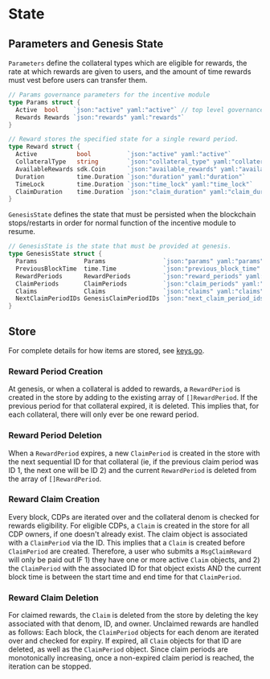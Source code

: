 <!--
order: 2
-->

# State

## Parameters and Genesis State

`Parameters` define the collateral types which are eligible for rewards, the rate at which rewards are given to users, and the amount of time rewards must vest before users can transfer them.

```go
// Params governance parameters for the incentive module
type Params struct {
  Active  bool    `json:"active" yaml:"active"` // top level governance switch to disable all rewards
  Rewards Rewards `json:"rewards" yaml:"rewards"`
}

// Reward stores the specified state for a single reward period.
type Reward struct {
  Active           bool          `json:"active" yaml:"active"`                       // governance switch to disable a period
  CollateralType   string        `json:"collateral_type" yaml:"collateral_type"`     // the collateral type rewards apply to, must be found in the cdp collaterals
  AvailableRewards sdk.Coin      `json:"available_rewards" yaml:"available_rewards"` // the total amount of coins distributed per period
  Duration         time.Duration `json:"duration" yaml:"duration"`                   // the duration of the period
  TimeLock         time.Duration `json:"time_lock" yaml:"time_lock"`                 // how long rewards for this period are timelocked
  ClaimDuration    time.Duration `json:"claim_duration" yaml:"claim_duration"`       // how long users have after the period ends to claim their rewards
}
```

`GenesisState` defines the state that must be persisted when the blockchain stops/restarts in order for normal function of the incentive module to resume.

```go
// GenesisState is the state that must be provided at genesis.
type GenesisState struct {
  Params             Params                `json:"params" yaml:"params"`
  PreviousBlockTime  time.Time             `json:"previous_block_time" yaml:"previous_block_time"`
  RewardPeriods      RewardPeriods         `json:"reward_periods" yaml:"reward_periods"`
  ClaimPeriods       ClaimPeriods          `json:"claim_periods" yaml:"claim_periods"`
  Claims             Claims                `json:"claims" yaml:"claims"`
  NextClaimPeriodIDs GenesisClaimPeriodIDs `json:"next_claim_period_ids" yaml:"next_claim_period_ids"`
}
```

## Store

For complete details for how items are stored, see [keys.go](../types/keys.go).

### Reward Period Creation

At genesis, or when a collateral is added to rewards, a `RewardPeriod` is created in the store by adding to the existing array of `[]RewardPeriod`. If the previous period for that collateral expired, it is deleted. This implies that, for each collateral, there will only ever be one reward period.

### Reward Period Deletion

When a `RewardPeriod` expires, a new `ClaimPeriod` is created in the store with the next sequential ID for that collateral (ie, if the previous claim period was ID 1, the next one will be ID 2) and the current `RewardPeriod` is deleted from the array of `[]RewardPeriod`.

### Reward Claim Creation

Every block, CDPs are iterated over and the collateral denom is checked for rewards eligibility. For eligible CDPs, a `Claim` is created in the store for all CDP owners, if one doesn't already exist. The claim object is associated with a `ClaimPeriod` via the ID. This implies that a `Claim` is created before `ClaimPeriod` are created. Therefore, a user who submits a `MsgClaimReward` will only be paid out IF 1) they have one or more active `Claim` objects, and 2) the `ClaimPeriod` with the associated ID for that object exists AND the current block time is between the start time and end time for that `ClaimPeriod`.

### Reward Claim Deletion

For claimed rewards, the `Claim` is deleted from the store by deleting the key associated with that denom, ID, and owner. Unclaimed rewards are handled as follows: Each block, the `ClaimPeriod` objects for each denom are iterated over and checked for expiry. If expired, all `Claim` objects for that ID are deleted, as well as the `ClaimPeriod` object. Since claim periods are monotonically increasing, once a non-expired claim period is reached, the iteration can be stopped.
